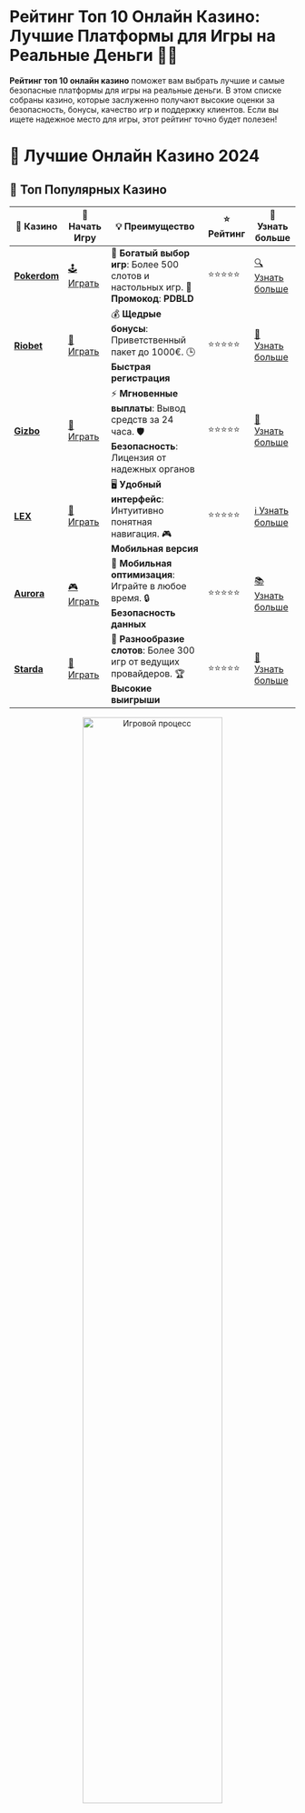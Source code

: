 # Рейтинг Топ 10 Онлайн Казино: Лучшие Платформы для Игры на Реальные Деньги 🎰💸

**Рейтинг топ 10 онлайн казино** поможет вам выбрать лучшие и самые безопасные платформы для игры на реальные деньги. В этом списке собраны казино, которые заслуженно получают высокие оценки за безопасность, бонусы, качество игр и поддержку клиентов. Если вы ищете надежное место для игры, этот рейтинг точно будет полезен!

# 🎰 Лучшие Онлайн Казино 2024

## 🌟 Топ Популярных Казино

| 🎲 **Казино** | 🔗 **Начать Игру** | 💡 **Преимущество** | ⭐ **Рейтинг** | 🔗 **Узнать больше** |
|--------------|---------------------|---------------------|----------------|----------------------|
| [**Pokerdom**](https://brandplay.link/4k77v2yx) | [🕹️ Играть](https://brandplay.link/4k77v2yx) | 🎉 **Богатый выбор игр**: Более 500 слотов и настольных игр. 🎁 **Промокод**: **PDBLD** | ⭐⭐⭐⭐⭐ | [🔍 Узнать больше](https://brandplay.link/4k77v2yx) |
| [**Riobet**](https://brandplay.link/7xBLTPyj) | [🎰 Играть](https://brandplay.link/7xBLTPyj) | 💰 **Щедрые бонусы**: Приветственный пакет до 1000€. 🕒 **Быстрая регистрация** | ⭐⭐⭐⭐⭐ | [📖 Узнать больше](https://brandplay.link/7xBLTPyj) |
| [**Gizbo**](https://brandplay.link/bprXw4YV) | [🎲 Играть](https://brandplay.link/bprXw4YV) | ⚡ **Мгновенные выплаты**: Вывод средств за 24 часа. 🛡️ **Безопасность**: Лицензия от надежных органов | ⭐⭐⭐⭐⭐ | [📝 Узнать больше](https://brandplay.link/bprXw4YV) |
| [**LEX**](https://brandplay.link/zW4hdDFV) | [🤑 Играть](https://brandplay.link/zW4hdDFV) | 🖥️ **Удобный интерфейс**: Интуитивно понятная навигация. 🎮 **Мобильная версия** | ⭐⭐⭐⭐⭐ | [ℹ️ Узнать больше](https://brandplay.link/zW4hdDFV) |
| [**Aurora**](https://10trafic-stat2.com/click/668546556bcc6313411604bd/6766/13032/subaccount) | [🎮 Играть](https://10trafic-stat2.com/click/668546556bcc6313411604bd/6766/13032/subaccount) | 📱 **Мобильная оптимизация**: Играйте в любое время. 🔒 **Безопасность данных** | ⭐⭐⭐⭐⭐ | [📚 Узнать больше](https://10trafic-stat2.com/click/668546556bcc6313411604bd/6766/13032/subaccount) |
| [**Starda**](https://brandplay.link/fB7xwRFL) | [🎯 Играть](https://brandplay.link/fB7xwRFL) | 🎰 **Разнообразие слотов**: Более 300 игр от ведущих провайдеров. 🏆 **Высокие выигрыши** | ⭐⭐⭐⭐⭐ | [🔎 Узнать больше](https://brandplay.link/fB7xwRFL) |

<div align="center">
    <img src="https://i.pinimg.com/originals/87/9e/b9/879eb9354dd0699582408b68f2e253b2.gif" alt="Игровой процесс" width="70%">
</div>

## 💎 Лучшие Бонусы и Акции

| 🎲 **Казино** | 🔗 **Начать Игру** | 💡 **Преимущество** | ⭐ **Рейтинг** | 🔗 **Узнать больше** |
|--------------|---------------------|---------------------|----------------|----------------------|
| [**Kometa**](https://brandplay.link/8ZymQJV8) | [🎰 Играть](https://brandplay.link/8ZymQJV8) | 🎁 **Эксклюзивные бонусы**: Регулярные акции и промо. 🔄 **Программы лояльности** | ⭐⭐⭐⭐☆ | [🔍 Узнать больше](https://brandplay.link/8ZymQJV8) |
| [**R7**](https://brandplay.link/bMd3Yjsw) | [🕹️ Играть](https://brandplay.link/bMd3Yjsw) | 🕒 **Круглосуточная поддержка**: Всегда на связи. 💸 **Высокие лимиты** | ⭐⭐⭐⭐☆ | [📖 Узнать больше](https://brandplay.link/bMd3Yjsw) |
| [**7K**](https://brandplay.link/BvQyFShp) | [🎲 Играть](https://brandplay.link/BvQyFShp) | 🌟 **Эксклюзивные бонусы**: Только для VIP игроков. 🎉 **Сезонные акции** | ⭐⭐⭐⭐☆ | [📝 Узнать больше](https://brandplay.link/BvQyFShp) |
| [**Kent**](https://brandplay.link/Fv2WP3js) | [🤑 Играть](https://brandplay.link/Fv2WP3js) | 📈 **Высокий RTP**: Более 98%. 💼 **Профессиональная поддержка** | ⭐⭐⭐⭐☆ | [ℹ️ Узнать больше](https://brandplay.link/Fv2WP3js) |
| [**1Xslots**](https://brandplay.link/hSB1khtr) | [🎮 Играть](https://brandplay.link/hSB1khtr) | 🎉 **Множество акций**: Еженедельные бонусы и турниры. 🛡️ **Безопасность** | ⭐⭐⭐⭐☆ | [📚 Узнать больше](https://brandplay.link/hSB1khtr) |
| [**Gama**](https://brandplay.link/j6NMKsDz) | [🎯 Играть](https://brandplay.link/j6NMKsDz) | 🔍 **Интуитивный интерфейс**: Легкость использования. 🏅 **Престижные турниры** | ⭐⭐⭐⭐☆ | [🔎 Узнать больше](https://brandplay.link/j6NMKsDz) |

<div align="center">
    <img src="https://i.pinimg.com/originals/87/9e/b9/879eb9354dd0699582408b68f2e253b2.gif" alt="Игровой процесс" width="70%">
</div>

## 🚀 Быстрые Выигрыши и Поддержка

| 🎲 **Казино** | 🔗 **Начать Игру** | 💡 **Преимущество** | ⭐ **Рейтинг** | 🔗 **Узнать больше** |
|--------------|---------------------|---------------------|----------------|----------------------|
| [**Onion**](https://brandplay.link/zBGRVpQ9) | [🎰 Играть](https://brandplay.link/zBGRVpQ9) | 🤑 **Низкие ставки**: Идеально для начинающих. 🔄 **Быстрые выводы** | ⭐⭐⭐⭐☆ | [🔍 Узнать больше](https://brandplay.link/zBGRVpQ9) |
| [**Чемпион**](https://temon-gter.cfd/go/lRq?p80412p304504pcc44t17455) | [🕹️ Играть](https://temon-gter.cfd/go/lRq?p80412p304504pcc44t17455) | 🏅 **Лояльная программа**: Награды за активность. 🎁 **Ежемесячные бонусы** | ⭐⭐⭐⭐☆ | [📖 Узнать больше](https://temon-gter.cfd/go/lRq?p80412p304504pcc44t17455) |
| [**Vavada**](https://vavadapartner.pro/?promo=ea5c9275-6854-4505-94fc-95ab18221945-linkb2) | [🎲 Играть](https://vavadapartner.pro/?promo=ea5c9275-6854-4505-94fc-95ab18221945-linkb2) | 🚀 **Быстрая регистрация**: Начните играть мгновенно. 🔐 **Безопасные транзакции** | ⭐⭐⭐⭐☆ | [📝 Узнать больше](https://vavadapartner.pro/?promo=ea5c9275-6854-4505-94fc-95ab18221945-linkb2) |
| [**Friends**](https://gofriends.kim/linkb2) | [🤑 Играть](https://gofriends.kim/linkb2) | 🤝 **Социальные игры**: Играйте с друзьями. 🌐 **Мультиплатформенность** | ⭐⭐⭐⭐☆ | [ℹ️ Узнать больше](https://gofriends.kim/linkb2) |
| [**1WIN**](https://brandplay.link/smXVpBbG) | [🎮 Играть](https://brandplay.link/smXVpBbG) | 🏆 **Турниры с большими призами**: Присоединяйтесь к состязаниям. 🎯 **Акции каждый день** | ⭐⭐⭐⭐⭐ | [🔍 Узнать больше](https://brandplay.link/smXVpBbG) |
| [**Drip**](https://drp-ircp01.com/c07e6a3db) | [🎯 Играть](https://drp-ircp01.com/c07e6a3db) | 🌐 **Инновационные игры**: Новейшие игровые технологии. 🛡️ **Высокая безопасность** | ⭐⭐⭐⭐☆ | [🔎 Узнать больше](https://drp-ircp01.com/c07e6a3db) |

✨ **Выбирайте лучшее казино для себя и наслаждайтесь игрой! Удачи!** ✨

![Рейтинг топ 10 онлайн казино](https://i.pinimg.com/originals/a9/29/6e/a9296ea1cf6a7c20a985e593451f0323.png)

<div align="center">
    <img src="https://i.pinimg.com/originals/87/9e/b9/879eb9354dd0699582408b68f2e253b2.gif" alt="Рейтинг топ 10 онлайн казино" width="70%">
</div>

---

### Почему стоит обращать внимание на **рейтинг топ 10 онлайн казино**? 🌟

Когда речь идет о выборе онлайн-казино, важно ориентироваться на несколько ключевых аспектов: лицензия, безопасность, скорость выплат и ассортимент игр. Казино, попавшие в **рейтинг топ 10 онлайн казино**, соответствуют самым высоким стандартам, что гарантирует надежность и отличные условия для игроков.

Преимущества казино, попавших в этот рейтинг:

- **Лицензия и безопасность** 🔐  
  Все казино в рейтинге имеют лицензию, что подтверждает их надежность и соответствие международным стандартам.

- **Бонусы и акции** 🎁  
  Щедрые бонусы за регистрацию, фриспины и другие бонусные предложения — это то, что привлекает игроков. Казино из топа предлагают самые выгодные условия.

- **Разнообразие игр** 🎮  
  Включают слоты, настольные игры, покер, а также живые казино с настоящими крупье.

- **Удобство и поддержка** 📞  
  Онлайн-казино с высоким рейтингом предлагают оперативную поддержку и удобные способы пополнения и вывода средств.

---

### Как выбрать правильное казино из **рейтинга топ 10 онлайн казино**? 🧐

При выборе платформы для игры стоит обратить внимание на несколько ключевых факторов:

1. **Лицензия и безопасность** 🛡️  
   Казино должно быть лицензированным и соблюдать строгие меры безопасности для защиты личных данных и денежных средств игроков.

2. **Качество игры и провайдеры** 🎲  
   Онлайн-казино с высокими оценками предлагают игры от крупных разработчиков, что гарантирует высокое качество и честность.

3. **Методы пополнения и вывода средств** 💳  
   Убедитесь, что платформа поддерживает удобные и надежные методы оплаты, такие как банковские карты, электронные кошельки и криптовалюты.

4. **Бонусы и программы лояльности** 🎉  
   Казино с привлекательными бонусами и бонусами для постоянных игроков помогут вам увеличить шансы на выигрыш и повысить удовольствие от игры.

5. **Отзывы игроков** 📝  
   Ознакомьтесь с отзывами других игроков, чтобы убедиться в надежности казино. Хорошие отзывы — это гарантия качественного обслуживания и честной игры.

---

### Топ 10 онлайн казино: Обзор лучших платформ 🎰🎉

1. **Лучшее казино для новичков** 👶  
   Платформа с простым и интуитивно понятным интерфейсом, идеально подходящая для тех, кто только начинает знакомство с азартными играми.

2. **Лучшее казино для бонусов** 🎁  
   Казино с самыми привлекательными бонусами за регистрацию, фриспинами и кэшбэками для активных игроков.

3. **Лучшее казино для высоких ставок** 💰  
   Платформа для хайроллеров, где можно ставить крупные суммы и выигрывать серьезные деньги.

4. **Лучшее казино для мобильных игроков** 📱  
   Платформа с отличной мобильной версией и приложением, чтобы играть в любое время и в любом месте.

5. **Лучшее казино для фриспинов** 💫  
   Казино, которое предлагает игрокам множество бесплатных вращений на популярных слотах.

6. **Лучшее казино для живого казино** 🃏  
   Платформа с настоящими крупье, живыми играми и захватывающим покером.

7. **Лучшее казино для турниров** 🏆  
   Платформа, которая регулярно организует турниры с большими призами для самых активных игроков.

8. **Лучшее казино для быстрой регистрации** ⏱️  
   Казино с быстрой и простой регистрацией, которая не займет много времени.

9. **Лучшее казино для криптовалютных игроков** 🪙  
   Платформа, поддерживающая оплату и вывод средств через криптовалюты, идеальна для тех, кто предпочитает анонимность и быструю работу с транзакциями.

10. **Лучшее казино для слотов** 🎰  
   Платформа с широким выбором слотов от ведущих провайдеров, которые обеспечат долгие часы увлекательной игры.

---

### Как получить бонусы в **топ 10 онлайн казино**? 🎁

1. **Зарегистрируйтесь** ✍️  
   Для получения бонуса за регистрацию достаточно просто создать аккаунт и следовать инструкциям на платформе.

2. **Пополните баланс** 💳  
   Многие казино предлагают бонусы на первый депозит, например, 100% бонус на сумму пополнения.

3. **Используйте фриспины и акции** 🎰  
   Бонусы в виде фриспинов — это отличная возможность увеличить свои шансы на выигрыш, не рискуя своими средствами.

4. **Присоединяйтесь к программе лояльности** 🌟  
   Программы лояльности предлагают различные привилегии для постоянных игроков, включая эксклюзивные бонусы и кэшбэк.

---

### Заключение: Как выбрать лучшее казино для игры? 💡

**Рейтинг топ 10 онлайн казино** помогает вам выбрать лучшие платформы, где безопасность, бонусы и качество игр стоят на первом месте. Используйте этот рейтинг, чтобы выбрать казино, которое наилучшим образом соответствует вашим предпочтениям, и не забывайте тщательно изучать условия бонусов и акций. Пусть удача будет на вашей стороне! 🎉🎰💸
